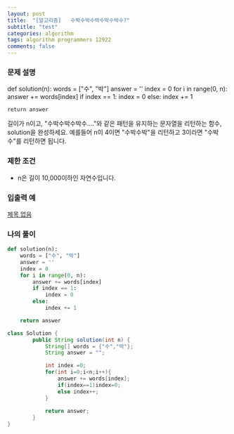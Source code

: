 ```yaml
---
layout: post
title:  "[알고리즘]   수박수박수박수박수박수?"
subtitle: "test"
categories: algorithm
tags: algorithm programmers 12922
comments: false
---
```

### **문제 설명**

def solution(n):
words = ["수", "박"]
answer = ''
index = 0
for i in range(0, n):
answer += words[index]
if index == 1:
index = 0
else:
index += 1

```
return answer

```

길이가 n이고, "수박수박수박수...."와 같은 패턴을 유지하는 문자열을 리턴하는 함수, solution을 완성하세요. 예를들어 n이 4이면 "수박수박"을 리턴하고 3이라면 "수박수"를 리턴하면 됩니다.

### 제한 조건

- n은 길이 10,000이하인 자연수입니다.

### 입출력 예

[제목 없음](https://www.notion.so/8f1ade4754eb456787164688c99cf40e)

### 나의 풀이

```python
def solution(n):
    words = ["수", "박"]
    answer = ''
    index = 0
    for i in range(0, n):
        answer += words[index]
        if index == 1:
            index = 0
        else:
            index += 1

    return answer
```

```java
class Solution {
        public String solution(int n) {
            String[] words = {"수","박"};
            String answer = "";

            int index =0;
            for(int i=0;i<n;i++){
                answer += words[index];
                if(index==1)index=0;
                else index++;
            }
            
            return answer;
        }
}
```